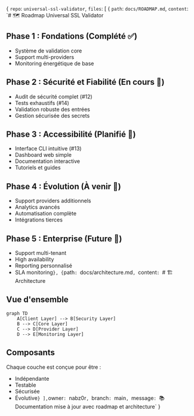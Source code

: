 {
  `repo`: `universal-ssl-validator`,
  `files`: [
    {
      `path`: `docs/ROADMAP.md`,
      `content`: `# 🗺️ Roadmap Universal SSL Validator

## Phase 1 : Fondations (Complété ✅)
- Système de validation core
- Support multi-providers
- Monitoring énergétique de base

## Phase 2 : Sécurité et Fiabilité (En cours 🚧)
- Audit de sécurité complet (#12)
- Tests exhaustifs (#14)
- Validation robuste des entrées
- Gestion sécurisée des secrets

## Phase 3 : Accessibilité (Planifié 📅)
- Interface CLI intuitive (#13)
- Dashboard web simple
- Documentation interactive
- Tutoriels et guides

## Phase 4 : Évolution (À venir 🔮)
- Support providers additionnels
- Analytics avancés
- Automatisation complète
- Intégrations tierces

## Phase 5 : Enterprise (Future 🎯)
- Support multi-tenant
- High availability
- Reporting personnalisé
- SLA monitoring`
    },
    {
      `path`: `docs/architecture.md`,
      `content`: `# 🏗️ Architecture

## Vue d'ensemble

```mermaid
graph TD
    A[Client Layer] --> B[Security Layer]
    B --> C[Core Layer]
    C --> D[Provider Layer]
    D --> E[Monitoring Layer]
```

## Composants

Chaque couche est conçue pour être :
- Indépendante
- Testable
- Sécurisée
- Évolutive`
    }
  ],
  `owner`: `nabz0r`,
  `branch`: `main`,
  `message`: `📚 Documentation mise à jour avec roadmap et architecture`
}
